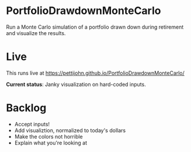 # PortfolioDrawdownMonteCarlo
Run a Monte Carlo simulation of a portfolio drawn down during retirement and visualize the results. 

# Live 

This runs live at https://pettijohn.github.io/PortfolioDrawdownMonteCarlo/ 

**Current status**: Janky visualization on hard-coded inputs.

# Backlog
* Accept inputs!
* Add visualiztion, normalized to today's dollars
* Make the colors not horrible
* Explain what you're looking at